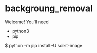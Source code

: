# backgroung_removal
Welcome! You'll need:

 - python3
 - pip

$ python -m pip install -U scikit-image
